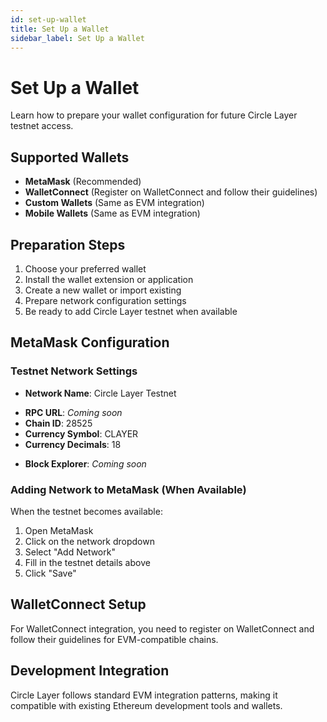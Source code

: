```yaml
---
id: set-up-wallet
title: Set Up a Wallet
sidebar_label: Set Up a Wallet
---
```


# Set Up a Wallet

Learn how to prepare your wallet configuration for future Circle Layer testnet access.

## Supported Wallets

- **MetaMask** (Recommended)
- **WalletConnect** (Register on WalletConnect and follow their guidelines)
- **Custom Wallets** (Same as EVM integration)
- **Mobile Wallets** (Same as EVM integration)

## Preparation Steps

1. Choose your preferred wallet
2. Install the wallet extension or application
3. Create a new wallet or import existing
4. Prepare network configuration settings
5. Be ready to add Circle Layer testnet when available

## MetaMask Configuration

### Testnet Network Settings
- **Network Name**: Circle Layer Testnet
<!-- - **RPC URL**: https://rpc-testnet.circlelayer.com -->
- **RPC URL**: *Coming soon*
- **Chain ID**: 28525
- **Currency Symbol**: CLAYER
- **Currency Decimals**: 18
<!-- - **Block Explorer**: https://explorer-testnet.circlelayer.com/ -->
- **Block Explorer**: *Coming soon*

### Adding Network to MetaMask (When Available)
When the testnet becomes available:
1. Open MetaMask
2. Click on the network dropdown
3. Select "Add Network"
4. Fill in the testnet details above
5. Click "Save"

## WalletConnect Setup
For WalletConnect integration, you need to register on WalletConnect and follow their guidelines for EVM-compatible chains.

## Development Integration
Circle Layer follows standard EVM integration patterns, making it compatible with existing Ethereum development tools and wallets.